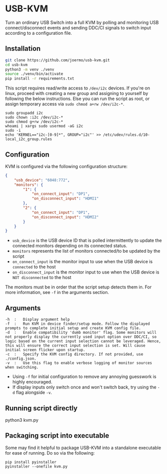 # USB-KVM
Turn an ordinary USB Switch into a full KVM by polling and monitoring USB connect/disconnect events and sending DDC/CI signals to switch input according to a configuration file.

## Installation
```sh
git clone https://github.com/joermo/usb-kvm.git
cd usb-kvm
python3 -m venv ./venv
source ./venv/bin/activate
pip install -r requirements.txt
```
This script requires read/write access to `/dev/i2c` devices. If you're on linux, proceed with creating a new group and assigning to yourself by following the below instructions. Else you can run the script as root, or assign temporary access via `sudo chmod a+rw /dev/i2c-*`.
```
sudo groupadd i2c
sudo chown :i2c /dev/i2c-*
sudo chmod g+rw /dev/i2c-*
whoami | xargs sudo usermod -aG i2c
sudo -i
echo 'KERNEL=="i2c-[0-9]*", GROUP="i2c"' >> /etc/udev/rules.d/10-local_i2c_group.rules
```

## Configuration
KVM is configured via the following configuration structure:
```json
{
    "usb_device": "6048:772",
    "monitors": {
        "1": {
            "on_connect_input": "DP1",
            "on_disconnect_input": "HDMI1"
        },
        "2": {
            "on_connect_input": "DP1",
            "on_disconnect_input": "HDMI2"
        }
    }
}
```
- `usb_device` is the USB device ID that is polled intermittently to update the connected monitors depending on its connected status.
- `monitors` represents the list of monitors connected/to be updated by the script
- `on_connect_input` is the monitor input to use when the USB device is `connected` to the host
- `on_disconnect_input` is the monitor input to use when the USB device is `NOT disconnected` to the host

The monitors must be in order that the script setup detects them in. For more information, see `-f` in the arguments section.


## Arguments
```
-h  :   Display argument help
-f  :   Run KVM in device finder/setup mode. Follow the displayed prompts to complete initial setup and create KVM config file.
-d  :   Enable compatibility 'dumb monitor' flag. Some monitors will not properly display the currently used input option over DDC/CI, so logic based on the current input selection cannot be leveraged. Hence, this will ensure the correct input selection is set. Will cause initial screen flicker upon startup.
-c  :   Specify the KVM config directory. If not provided, use ./config.json.
-v  :   Use this flag to enable verbose logging of monitor sources when switching.
```

- Using `-f` for initial configuration to remove any annoying guesswork is highly encouraged.
- If display inputs only switch once and won't switch back, try using the `-d` flag alongside `-v`.

## Running script directly
python3 kvm.py

## Packaging script into executable
Some may find it helpful to package USB-KVM into a standalone executable for ease of running. Do so via the following:
```
pip install pyinstaller
pyinstaller --onefile kvm.py
```
